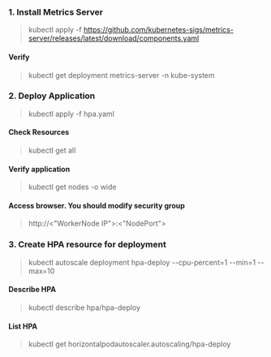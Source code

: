 ### 1. Install Metrics Server
> kubectl apply -f https://github.com/kubernetes-sigs/metrics-server/releases/latest/download/components.yaml
#### Verify
> kubectl get deployment metrics-server -n kube-system

### 2. Deploy Application
> kubectl apply -f hpa.yaml

#### Check Resources
> kubectl get all

#### Verify application
> kubectl get nodes -o wide
#### Access browser. You should modify security group
> http://<"WorkerNode IP">:<"NodePort">

### 3. Create HPA resource for deployment
> kubectl autoscale deployment hpa-deploy --cpu-percent=1 --min=1 --max=10

#### Describe HPA
> kubectl describe hpa/hpa-deploy

#### List HPA
> kubectl get horizontalpodautoscaler.autoscaling/hpa-deploy
